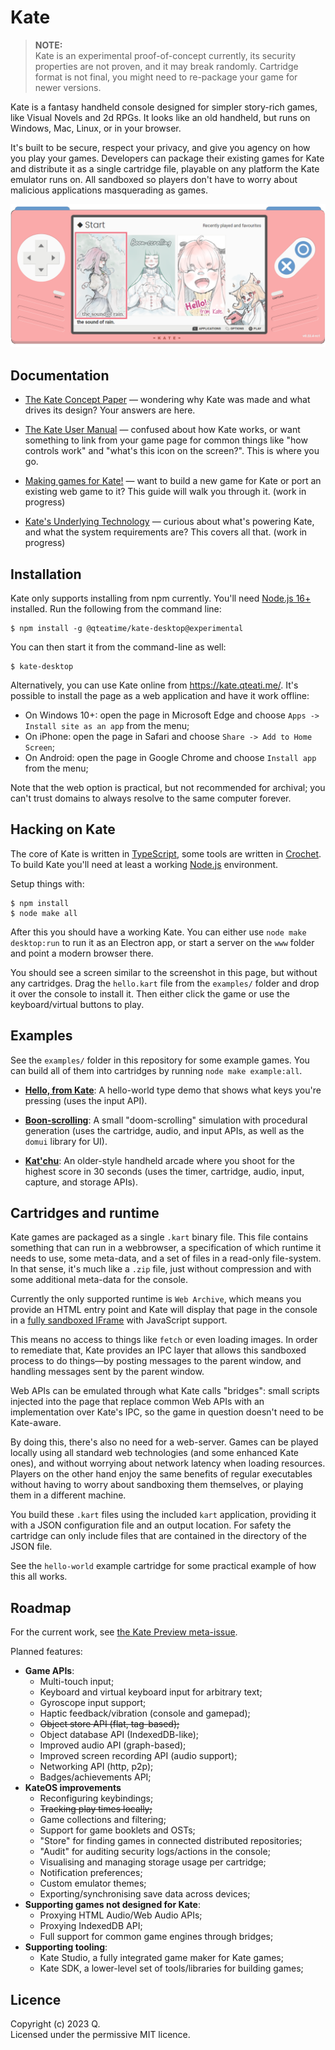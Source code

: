 # Kate

> **NOTE:**  
> Kate is an experimental proof-of-concept currently, its security properties are not proven, and it may break randomly. Cartridge format is not final, you might need to re-package your game for newer versions.

Kate is a fantasy handheld console designed for simpler story-rich games, like Visual Novels and 2d RPGs. It looks like an old handheld, but runs on Windows, Mac, Linux, or in your browser.

It's built to be secure, respect your privacy, and give you agency on how you play your games. Developers can package their existing games for Kate and distribute it as a single cartridge file, playable on any platform the Kate emulator runs on. All sandboxed so players don't have to worry about malicious applications masquerading as games.

![](./docs/kate.png)

## Documentation

- [The Kate Concept Paper](./docs/concept.md) — wondering why Kate was made and what drives its design? Your answers are here.

- [The Kate User Manual](./docs/user-manual.md) — confused about how Kate works, or want something to link from your game page for common things like "how controls work" and "what's this icon on the screen?". This is where you go.

- [Making games for Kate!](./docs/dev-manual.md) — want to build a new game for Kate or port an existing web game to it? This guide will walk you through it. (work in progress)

- [Kate's Underlying Technology](./docs/technology.md) — curious about what's powering Kate, and what the system requirements are? This covers all that. (work in progress)

## Installation

Kate only supports installing from npm currently. You'll need [Node.js 16+](https://nodejs.org/en) installed. Run the following from the command line:

    $ npm install -g @qteatime/kate-desktop@experimental

You can then start it from the command-line as well:

    $ kate-desktop

Alternatively, you can use Kate online from https://kate.qteati.me/. It's possible to install the page as a web application and have it work offline:

- On Windows 10+: open the page in Microsoft Edge and choose `Apps -> Install site as an app` from the menu;
- On iPhone: open the page in Safari and choose `Share -> Add to Home Screen`;
- On Android: open the page in Google Chrome and choose `Install app` from the menu;

Note that the web option is practical, but not recommended for archival; you can't trust domains to always resolve to the same computer forever.

## Hacking on Kate

The core of Kate is written in [TypeScript](https://www.typescriptlang.org/), some tools are written in [Crochet](https://crochet.qteati.me/). To build Kate you'll need at least a working [Node.js](https://nodejs.org/en/) environment.

Setup things with:

```shell
$ npm install
$ node make all
```

After this you should have a working Kate. You can either use `node make desktop:run` to run it as an Electron app, or start a server on the `www` folder and point a modern browser there.

You should see a screen similar to the screenshot in this page, but without any cartridges. Drag the `hello.kart` file from the `examples/` folder and drop it over the console to install it. Then either click the game or use the keyboard/virtual buttons to play.

## Examples

See the `examples/` folder in this repository for some example games. You can build all of them into cartridges by running `node make example:all`.

- [**Hello, from Kate**](examples/hello-world/): A hello-world type demo that shows what keys you're pressing (uses the input API).

- [**Boon-scrolling**](examples/boon-scrolling/): A small "doom-scrolling" simulation with procedural generation (uses the cartridge, audio, and input APIs, as well as the `domui` library for UI).

- [**Kat'chu**](examples/katchu/): An older-style handheld arcade where you shoot for the highest score in 30 seconds (uses the timer, cartridge, audio, input, capture, and storage APIs).

## Cartridges and runtime

Kate games are packaged as a single `.kart` binary file. This file contains something that can run in a webbrowser, a specification of which runtime it needs to use, some meta-data, and a set of files in a read-only file-system. In that sense, it's much like a `.zip` file, just without compression and with some additional meta-data for the console.

Currently the only supported runtime is `Web Archive`, which means you provide an HTML entry point and Kate will display that page in the console in a [fully sandboxed IFrame](https://developer.mozilla.org/en-US/docs/Web/HTML/Element/iframe#attr-sandbox) with JavaScript support.

This means no access to things like `fetch` or even loading images. In order to remediate that, Kate provides an IPC layer that allows this sandboxed process to do things—by posting messages to the parent window, and handling messages sent by the parent window.

Web APIs can be emulated through what Kate calls "bridges": small scripts injected into the page that replace common Web APIs with an implementation over Kate's IPC, so the game in question doesn't need to be Kate-aware.

By doing this, there's also no need for a web-server. Games can be played locally using all standard web technologies (and some enhanced Kate ones), and without worrying about network latency when loading resources. Players on the other hand enjoy the same benefits of regular executables without having to worry about sandboxing them themselves, or playing them in a different machine.

You build these `.kart` files using the included `kart` application, providing it with a JSON configuration file and an output location. For safety the cartridge can only include files that are contained in the directory of the JSON file.

See the `hello-world` example cartridge for some practical example of how this all works.

## Roadmap

For the current work, see [the Kate Preview meta-issue](https://github.com/qteatime/kate/issues/1).

Planned features:

- **Game APIs**:
  - Multi-touch input;
  - Keyboard and virtual keyboard input for arbitrary text;
  - Gyroscope input support;
  - Haptic feedback/vibration (console and gamepad);
  - ~~Object store API (flat, tag-based);~~
  - Object database API (IndexedDB-like);
  - Improved audio API (graph-based);
  - Improved screen recording API (audio support);
  - Networking API (http, p2p);
  - Badges/achievements API;
- **KateOS improvements**
  - Reconfiguring keybindings;
  - ~~Tracking play times locally;~~
  - Game collections and filtering;
  - Support for game booklets and OSTs;
  - "Store" for finding games in connected distributed repositories;
  - "Audit" for auditing security logs/actions in the console;
  - Visualising and managing storage usage per cartridge;
  - Notification preferences;
  - Custom emulator themes;
  - Exporting/synchronising save data across devices;
- **Supporting games not designed for Kate**:
  - Proxying HTML Audio/Web Audio APIs;
  - Proxying IndexedDB API;
  - Full support for common game engines through bridges;
- **Supporting tooling**:
  - Kate Studio, a fully integrated game maker for Kate games;
  - Kate SDK, a lower-level set of tools/libraries for building games;

## Licence

Copyright (c) 2023 Q.  
Licensed under the permissive MIT licence.
